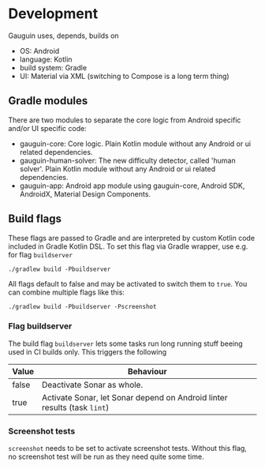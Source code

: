 # Development

Gauguin uses, depends, builds on

* OS: Android
* language: Kotlin
* build system: Gradle
* UI: Material via XML (switching to Compose is a long term thing)

## Gradle modules

There are two modules to separate the core logic from Android specific and/or UI specific code:

* gauguin-core: Core logic. Plain Kotlin module without any Android or ui related dependencies.
* gauguin-human-solver: The new difficulty detector, called 'human solver'. Plain Kotlin module
  without any Android or ui related dependencies.
* gauguin-app: Android app module using gauguin-core, Android SDK, AndroidX, Material Design
Components.

## Build flags

These flags are passed to Gradle and are interpreted by custom Kotlin code included in Gradle Kotlin
DSL. To set this flag via Gradle wrapper, use e.g. for flag `buildserver`

    ./gradlew build -Pbuildserver

All flags default to false and may be activated to switch them to `true`. You can combine multiple
flags like this:

    ./gradlew build -Pbuildserver -Pscreenshot

### Flag buildserver

The build flag `buildserver` lets some tasks run long running stuff beeing used in CI builds only.
This triggers the following

| Value | Behaviour                                                                |
|-------|--------------------------------------------------------------------------|
| false | Deactivate Sonar as whole.                                               |
| true  | Activate Sonar, let Sonar depend on Android linter results (task `lint`) |

### Screenshot tests

`screenshot` needs to be set to activate screenshot tests. Without this flag, no screenshot test
will be run as they need quite some time.
